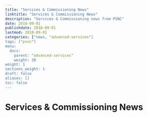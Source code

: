 ```yaml
---
title: "Services & Commissioning News"
linktitle: "Services & Commissioning News"
description: "Services & Commissioning news from PSNC"
date: 2018-09-01
publishdate: 2018-09-01
lastmod: 2018-09-01
categories: ["news, "advanced-services"]
tags: ["psnc"]
menu:
  docs:
    parent: "advanced-services"
    weight: 20
weight: 1
sections_weight: 1
draft: false
aliases: []
toc: false
---
```


# Services & Commissioning News

<script src="//rss.bloople.net/?url=https%3A%2F%2Fpsnc.org.uk%2Four-latest-news-category%2Fservices-commissioning%2Ffeed%2F&limit=20&showtitle=false&type=js"></script>
